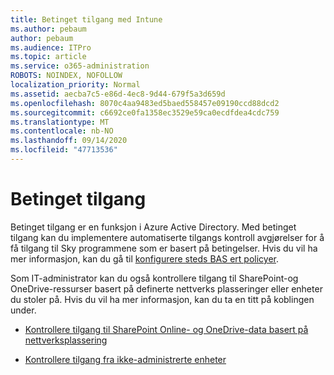 ```yaml
---
title: Betinget tilgang med Intune
ms.author: pebaum
author: pebaum
ms.audience: ITPro
ms.topic: article
ms.service: o365-administration
ROBOTS: NOINDEX, NOFOLLOW
localization_priority: Normal
ms.assetid: aecba7c5-e86d-4ec8-9d44-679f5a3d659d
ms.openlocfilehash: 8070c4aa9483ed5baed558457e09190ccd88dcd2
ms.sourcegitcommit: c6692ce0fa1358ec3529e59ca0ecdfdea4cdc759
ms.translationtype: MT
ms.contentlocale: nb-NO
ms.lasthandoff: 09/14/2020
ms.locfileid: "47713536"
---
```

# <a name="conditional-access"></a>Betinget tilgang

Betinget tilgang er en funksjon i Azure Active Directory. Med betinget tilgang kan du implementere automatiserte tilgangs kontroll avgjørelser for å få tilgang til Sky programmene som er basert på betingelser. Hvis du vil ha mer informasjon, kan du gå til [konfigurere steds BAS ert policyer](https://docs.microsoft.com/azure/active-directory/conditional-access/overview).

Som IT-administrator kan du også kontrollere tilgang til SharePoint-og OneDrive-ressurser basert på definerte nettverks plasseringer eller enheter du stoler på. Hvis du vil ha mer informasjon, kan du ta en titt på koblingen under.

- [Kontrollere tilgang til SharePoint Online- og OneDrive-data basert på nettverksplassering](https://docs.microsoft.com/sharepoint/control-access-based-on-network-location)

- [Kontrollere tilgang fra ikke-administrerte enheter](https://docs.microsoft.com/sharepoint/control-access-from-unmanaged-devices)

